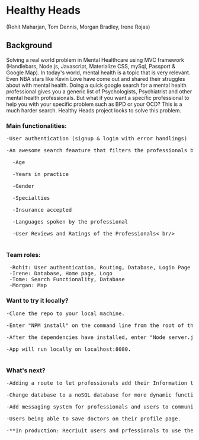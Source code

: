 # Healthy Heads
(Rohit Maharjan, Tom Dennis, Morgan Bradley, Irene Rojas)

## Background
Solving a real world problem in Mental Healthcare using MVC framework (Handlebars, Node.js, Javascript, Materialize CSS, mySql, Passport & Google Map). In today's world, mental health is a topic that is very relevant.  Even NBA stars like Kevin Love have come out and shared their struggles about with mental health. Doing a quick google search for a mental health professional gives you a generic list of Psychologists, Psychiatrist and other mental health professionals.  But what if you want a specific professional to help you with your specific problem such as BPD or your OCD?  This is a much harder search.  Healthy Heads project looks to solve this problem.

### Main functionalities: <br />
<pre>
-User authentication (signup & login with error handlings) <br />
-An awesome search feaature that filters the professionals by:<br />
  -Age <br />
  -Years in practice<br />
  -Gender<br />
  -Specialties<br />
  -Insurance accepted <br />
  -Languages spoken by the professional <br/>
  -User Reviews and Ratings of the Professionals< br/>
   </pre>
### Team roles: <br />
<pre>
 -Rohit: User authentication, Routing, Database, Login Page
 -Irene: Database, Home page, Logo
 -Tome: Search Functionality, Database
 -Morgan: Map
</pre>
### Want to try it locally?
<pre>
-Clone the repo to your local machine. <br />
-Enter "NPM install" on the command line from the root of the directory to install the dependencies. <br />
-After the dependencies have installed, enter "Node server.js or Nodemon server.js" on the command line to run the server. <br />
-App will run locally on localhost:8080. <br />
</pre>
### What's next?
<pre>
-Adding a route to let professionals add their Information themselves (verified by Admins) <br />
-Change database to a noSQL database for more dynamic functionality. <br />
-Add messaging system for professionals and users to communicate with each other.<br />
-Users being able to save doctors on their profile page. <br />
-**In production: Recriuit users and prfessionals to use the website! <br />
</pre>

